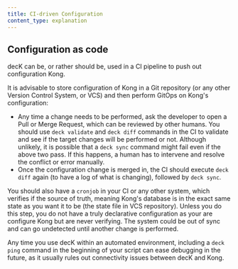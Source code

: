 ```yaml
---
title: CI-driven Configuration
content_type: explanation
---
```


## Configuration as code

decK can be, or rather should be, used in a CI pipeline to push out configuration
Kong.

It is advisable to store configuration of Kong in a Git repository (or any other
Version Control System, or VCS) and then perform GitOps on Kong's configuration:

- Any time a change needs to be performed, ask the developer to open a
  Pull or Merge Request, which can be reviewed by other humans.
  You should use `deck validate` and `deck diff` commands in the CI to validate
  and see if the target changes will be performed or not.
  Although unlikely, it is possible that a `deck sync` command might fail
  even if the above two pass. If this happens, a human has to intervene and
  resolve the conflict or error manually.
- Once the configuration change is merged in, the CI should execute `deck diff`
  again (to have a log of what is changing), followed by `deck sync`.

You should also have a `cronjob` in your CI or any other system, which verifies
if the source of truth, meaning Kong's database is in the exact same state as
you want it to be (the state file in VCS repository).
Unless you do this step, you do not have a truly declarative configuration
as your are configure Kong but are never verifying. The system could be
out of sync and can go undetected until another change is performed.

Any time you use decK within an automated environment, including a
`deck ping` command in the beginning of your script can ease debugging
in the future, as it usually rules out connectivity issues between decK and Kong.
